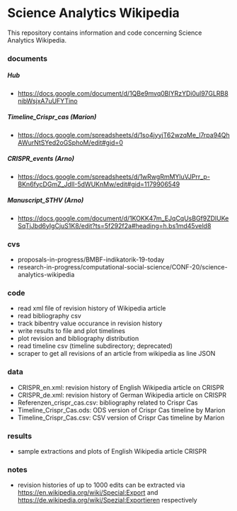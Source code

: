 # Science Analytics Wikipedia

This repository contains information and code concerning Science Analytics Wikipedia.

### documents

##### Hub
- https://docs.google.com/document/d/1QBe9mvq0BlYRzYDi0ul97GLRB8nibWsjxA7uUFYTino
##### Timeline_Crispr_cas (Marion)
- https://docs.google.com/spreadsheets/d/1so4jyyjT62wzqMe_l7rpa94QhAWurNtSYed2oGSphoM/edit#gid=0
##### CRISPR_events (Arno)
- https://docs.google.com/spreadsheets/d/1wRwgRmMYluVJPrr_p-BKn6fycDGmZ_JdlI-5dWUKnMw/edit#gid=1179906549
##### Manuscript_STHV (Arno)
- https://docs.google.com/document/d/1KOKK47m_EJqCqUsBGf9ZDlUKeSqTjJbd6yIgCjuS1K8/edit?ts=5f292f2a#heading=h.bs1md45veld8

### cvs

- proposals-in-progress/BMBF-indikatorik-19-today
- research-in-progress/computational-social-science/CONF-20/science-analytics-wikipedia

### code

- read xml file of revision history of Wikipedia article
- read bibliography csv
- track bibentry value occurance in revision history
- write results to file and plot timelines
- plot revision and bibliography distribution
- read timeline csv (timeline subdirectory; deprecated)
- scraper to get all revisions of an article from wikipedia as line JSON

### data

- CRISPR_en.xml: revision history of English Wikipedia article on CRISPR
- CRISPR_de.xml: revision history of German Wikipedia article on CRISPR
- Referenzen_crispr_cas.csv: bibliography related to Crispr Cas
- Timeline_Crispr_Cas.ods: ODS version of Crispr Cas timeline by Marion
- Timeline_Crispr_Cas.csv: CSV version of Crispr Cas timeline by Marion

### results

- sample extractions and plots of English Wikipedia article CRISPR

### notes

- revision histories of up to 1000 edits can be extracted via https://en.wikipedia.org/wiki/Special:Export and https://de.wikipedia.org/wiki/Spezial:Exportieren respectively

